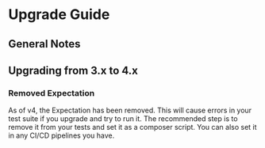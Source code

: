 # Upgrade Guide
## General Notes
## Upgrading from 3.x to 4.x

### Removed Expectation
As of v4, the Expectation has been removed. This will cause errors in your test suite if you upgrade and try to run it.
The recommended step is to remove it from your tests and set it as a composer script. You can also set it in any
CI/CD pipelines you have. 
